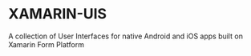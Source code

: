 # XAMARIN-UIS
A collection of User Interfaces for native Android and iOS apps built on Xamarin Form Platform
